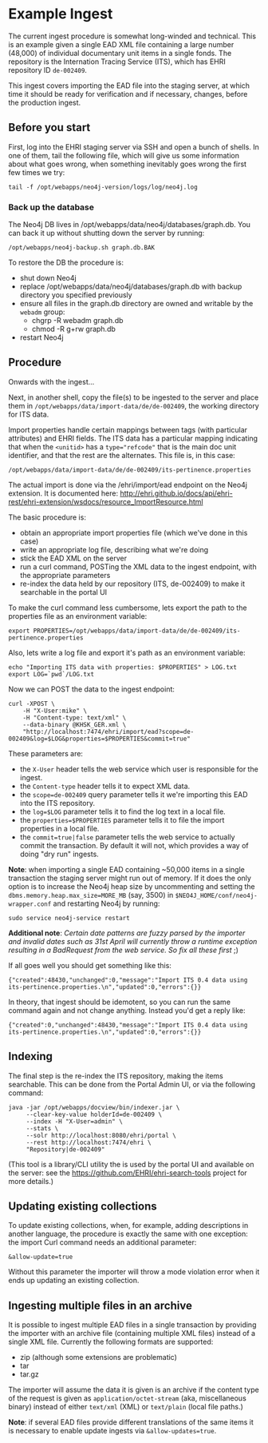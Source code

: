 # Example Ingest

The current ingest procedure is somewhat long-winded and technical. This is an example
given a single EAD XML file containing a large number (48,000) of individual documentary
unit items in a single fonds. The repository is the Internation Tracing Service (ITS),
which has EHRI repository ID `de-002409`.

This ingest covers importing the EAD file into the staging server, at which time it
should be ready for verification and if necessary, changes, before the production
ingest.

## Before you start

First, log into the EHRI staging server via SSH and open a bunch of shells.
In one of them, tail the following file, which will give us some information
about what goes wrong, when something inevitably goes wrong the first few times
we try:

    tail -f /opt/webapps/neo4j-version/logs/log/neo4j.log

### Back up the database

The Neo4j DB lives in /opt/webapps/data/neo4j/databases/graph.db. You can back it up without shutting
down the server by running:

    /opt/webapps/neo4j-backup.sh graph.db.BAK

To restore the DB the procedure is:
 - shut down Neo4j
 - replace /opt/webapps/data/neo4j/databases/graph.db with backup directory you specified previously
 - ensure all files in the graph.db directory are owned and writable by the `webadm` group:
    - chgrp -R webadm graph.db
    - chmod -R g+rw graph.db
 - restart Neo4j

## Procedure

Onwards with the ingest...

Next, in another shell, copy the file(s) to be ingested to the server and place them
in `/opt/webapps/data/import-data/de/de-002409`, the working directory for ITS data.

Import properties handle certain mappings between tags (with particular attributes)
and EHRI fields. The ITS data has a particular mapping indicating that when the
`<unitid>` has a `type="refcode"` that is the main doc unit identifier, and that the
rest are the alternates. This file is, in this case:

    /opt/webapps/data/import-data/de/de-002409/its-pertinence.properties

The actual import is done via the /ehri/import/ead endpoint on the Neo4j extension. It is
documented here: http://ehri.github.io/docs/api/ehri-rest/ehri-extension/wsdocs/resource_ImportResource.html

The basic procedure is:

 - obtain an appropriate import properties file (which we've done in this case)
 - write an appropriate log file, describing what we're doing
 - stick the EAD XML on the server
 - run a curl command, POSTing the XML data to the ingest endpoint, with
   the appropriate parameters
 - re-index the data held by our repository (ITS, de-002409) to make it
   searchable in the portal UI

To make the curl command less cumbersome, lets export the path to the properties
file as an environment variable:

    export PROPERTIES=/opt/webapps/data/import-data/de/de-002409/its-pertinence.properties

Also, lets write a log file and export it's path as an environment variable:

    echo "Importing ITS data with properties: $PROPERTIES" > LOG.txt
    export LOG=`pwd`/LOG.txt

Now we can POST the data to the ingest endpoint:

    curl -XPOST \
        -H "X-User:mike" \
        -H "Content-type: text/xml" \
        --data-binary @KHSK_GER.xml \
        "http://localhost:7474/ehri/import/ead?scope=de-002409&log=$LOG&properties=$PROPERTIES&commit=true"

These parameters are:

 - the `X-User` header tells the web service which user is responsible for the ingest.
 - the `Content-type` header tells it to expect XML data.
 - the `scope=de-002409` query parameter tells it we're importing this EAD into
   the ITS repository.
 - the `log=$LOG` parameter tells it to find the log text in a local file.
 - the `properties=$PROPERTIES` parameter tells it to file the import properties in a local file.
 - the `commit=true|false` parameter tells the web service to actually commit the  transaction. By default it will not, which provides a way of doing "dry run" ingests.

**Note**: when importing a single EAD containing ~50,000 items in a single transaction the
staging server might run out of memory. If it does the only option is to increase the
Neo4j heap size  by uncommenting and setting the `dbms.memory.heap.max_size=MORE_MB` (say,
 3500) in `$NEO4J_HOME/conf/neo4j-wrapper.conf` and restarting Neo4j by running:

    sudo service neo4j-service restart

**Additional note**: _Certain date patterns are fuzzy parsed by the importer and invalid
dates such as 31st April will currently throw a runtime exception resulting in a BadRequest
from the web service. So fix all these first_ ;)

If all goes well you should get something like this:

    {"created":48430,"unchanged":0,"message":"Import ITS 0.4 data using its-pertinence.properties.\n","updated":0,"errors":{}}

In theory, that ingest should be idemotent, so you can run the same command again and not change anything. Instead you'd
get a reply like:

    {"created":0,"unchanged":48430,"message":"Import ITS 0.4 data using its-pertinence.properties.\n","updated":0,"errors":{}}

## Indexing

The final step is the re-index the ITS repository, making the items searchable. This can be done
from the Portal Admin UI, or via the following command:

    java -jar /opt/webapps/docview/bin/indexer.jar \
         --clear-key-value holderId=de-002409 \
         --index -H "X-User=admin" \
         --stats \
         --solr http://localhost:8080/ehri/portal \
         --rest http://localhost:7474/ehri \
         "Repository|de-002409"

(This tool is a library/CLI utility the is used by the portal UI and available on the server: see
the https://github.com/EHRI/ehri-search-tools project for more details.)

## Updating existing collections

To update existing collections, when, for example, adding descriptions in another language, the
procedure is exactly the same with one exception: the import Curl command needs an additional 
parameter:

    &allow-update=true

Without this parameter the importer will throw a mode violation error when it ends up updating
an existing collection.

## Ingesting multiple files in an archive

It is possible to ingest multiple EAD files in a single transaction by providing the importer
with an archive file (containing multiple XML files) instead of a single XML file. Currently
the following formats are supported:

 - zip (although some extensions are problematic)
 - tar
 - tar.gz

The importer will assume the data it is given is an archive if the content type of the
request is given as `application/octet-stream` (aka, miscellaneous binary) instead of
either `text/xml` (XML) or `text/plain` (local file paths.)

**Note**: if several EAD files provide different translations of the same items it is
necessary to enable update ingests via `&allow-updates=true`.